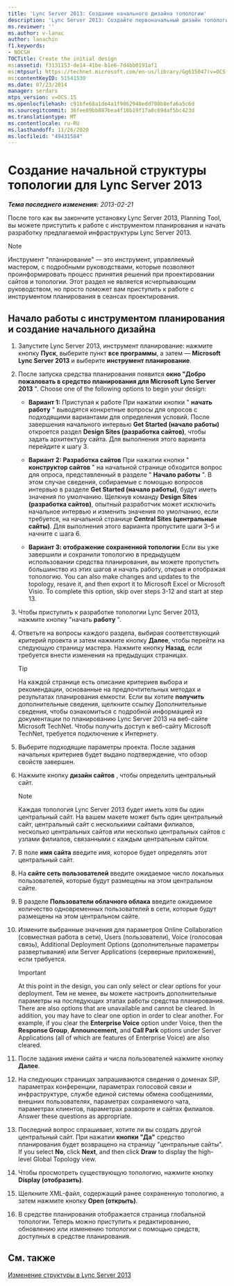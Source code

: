 ```yaml
---
title: 'Lync Server 2013: Создание начального дизайна топологии'
description: 'Lync Server 2013: Создайте первоначальный дизайн топологии.'
ms.reviewer: ''
ms.author: v-lanac
author: lanachin
f1.keywords:
- NOCSH
TOCTitle: Create the initial design
ms:assetid: f3131153-de14-41be-b1e6-7d4bb0191af1
ms:mtpsurl: https://technet.microsoft.com/en-us/library/Gg615047(v=OCS.15)
ms:contentKeyID: 51541530
ms.date: 07/23/2014
manager: serdars
mtps_version: v=OCS.15
ms.openlocfilehash: c91bfe68a1de4a1f9862948edd708b8efa6a5c6d
ms.sourcegitcommit: 36fee89bb887bea4f18b19f17a8c69daf5bc423d
ms.translationtype: MT
ms.contentlocale: ru-RU
ms.lasthandoff: 11/26/2020
ms.locfileid: "49431584"
---
```

# <a name="create-the-initial-topology-design-for-lync-server-2013"></a>Создание начальной структуры топологии для Lync Server 2013

<div data-xmlns="http://www.w3.org/1999/xhtml">

<div class="topic" data-xmlns="http://www.w3.org/1999/xhtml" data-msxsl="urn:schemas-microsoft-com:xslt" data-cs="https://msdn.microsoft.com/">

<div data-asp="https://msdn2.microsoft.com/asp">



</div>

<div id="mainSection">

<div id="mainBody">

<span> </span>

_**Тема последнего изменения:** 2013-02-21_

После того как вы закончите установку Lync Server 2013, Planning Tool, вы можете приступить к работе с инструментом планирования и начать разработку предлагаемой инфраструктуры Lync Server 2013.

<div>


> [!NOTE]  
> Инструмент "планирование" — это инструмент, управляемый мастером, с подробными руководствами, которые позволяют проинформировать процесс принятия решений при проектировании сайтов и топологии. Этот раздел не является исчерпывающим руководством, но просто поможет вам приступить к работе с инструментом планирования в сеансах проектирования.



</div>

<div>

## <a name="to-get-started-using-the-planning-tool-and-create-the-initial-design"></a>Начало работы с инструментом планирования и создание начального дизайна

1.  Запустите Lync Server 2013, инструмент планирование: нажмите кнопку **Пуск**, выберите пункт **все программы**, а затем — **Microsoft Lync Server 2013** и выберите **инструмент планирование**.

2.  После запуска средства планирования появится **окно "Добро пожаловать в средство планирования для Microsoft Lync Server 2013** ". Choose one of the following options to begin your design:
    
      - **Вариант 1:**   Приступая к работе   При нажатии кнопки " **начать работу** " выводятся конкретные вопросы для опросов с подходящими вариантами для определения условий. После завершения начального интервью **Get Started (начало работы)** откроется раздел **Design Sites (разработка сайтов)**, чтобы задать архитектуру сайта. Для выполнения этого варианта перейдите к шагу 3.
    
      - **Вариант 2: Разработка сайтов**   При нажатии кнопки " **конструктор сайтов** " на начальной странице обходится вопрос для опроса, представленный в разделе " **Начало работы** ". В этом случае сведения, собираемые с помощью вопросов интервью в разделе **Get Started (начало работы)**, будут иметь значения по умолчанию. Щелкнув команду **Design Sites (разработка сайтов)**, опытный разработчик может исключить начальное интервью и изменить значения по умолчанию, если требуется, на начальной странице **Central Sites (центральные сайты)**. Для выполнения этого варианта пропустите шаги 3–5 и начните с шага 6.
    
      - **Вариант 3: отображение сохраненной топологии**   Если вы уже завершили и сохранили топологию в предыдущем использовании средства планирования, вы можете пропустить большинство из этих шагов и начать работу, открыв и отображая топологию. You can also make changes and updates to the topology, resave it, and then export it to Microsoft Excel or Microsoft Visio. To complete this option, skip over steps 3-12 and start at step 13.

3.  Чтобы приступить к разработке топологии Lync Server 2013, нажмите кнопку "начать **работу** ".

4.  Ответьте на вопросы каждого раздела, выбирая соответствующий критерий проекта и затем нажмите кнопку **Далее**, чтобы перейти на следующую страницу мастера. Нажмите кнопку **Назад**, если требуется внести изменения на предыдущих страницах.
    
    <div>
    

    > [!TIP]  
    > На каждой странице есть описание критериев выбора и рекомендации, основанные на предпочтительных методах и результатах планирования емкости. Если вы хотите <STRONG>получить</STRONG> дополнительные сведения, щелкните ссылку Дополнительные сведения, чтобы ознакомиться с подробной информацией из документации по планированию Lync Server 2013 на веб-сайте Microsoft TechNet. Чтобы получить доступ к веб-сайту Microsoft TechNet, требуется подключение к Интернету.

    
    </div>

5.  Выберите подходящие параметры проекта. После задания начальных критериев будет выдано подтверждение, что обзор свойств завершен.

6.  Нажмите кнопку **дизайн сайтов** , чтобы определить центральный сайт.
    
    <div>
    

    > [!NOTE]  
    > Каждая топология Lync Server 2013 будет иметь хотя бы один центральный сайт. На вашем макете может быть один центральный сайт, центральный сайт с несколькими сайтами филиалов, несколько центральных сайтов или несколько центральных сайтов с узлами филиалов, связанными с каждым центральным сайтом.

    
    </div>

7.  В поле **имя сайта** введите имя, которое будет определять этот центральный сайт.

8.  На **сайте сеть пользователей** введите ожидаемое число локальных пользователей, которые будут размещены на этом центральном сайте.

9.  В разделе **Пользователи облачного облака** введите ожидаемое количество одновременных пользователей в сети, которые будут размещены на этом центральном сайте.

10. Измените выбранные значения для параметров Online Collaboration (совместная работа в сети), Users (пользователи), Voice (голосовая связь), Additional Deployment Options (дополнительные параметры развертывания) или Server Applications (серверные приложения), если требуется.
    
    <div>
    

    > [!IMPORTANT]  
    > At this point in the design, you can only select or clear options for your deployment. Тем не менее, вы можете настроить дополнительные параметры на последующих этапах работы средства планирования. There are also options that are unavailable and cannot be cleared. In addition, you may have to clear one option in order to clear another. For example, if you clear the <STRONG>Enterprise Voice</STRONG> option under Voice, then the <STRONG>Response Group</STRONG>, <STRONG>Announcement</STRONG>, and <STRONG>Call Park</STRONG> options under Server Applications (all of which are features of Enterprise Voice) are also cleared.

    
    </div>

11. После задания имени сайта и числа пользователей нажмите кнопку **Далее**.

12. На следующих страницах запрашиваются сведения о доменах SIP, параметрах конференции, параметрах голосовой связи и инфраструктуре, службе единой системы обмена сообщениями, внешних пользователях, параметрах сохраняемого чата, параметрах клиентов, параметрах развороте и сайтах филиалов. Answer these questions as appropriate.

13. Последний вопрос спрашивает, хотите ли вы создать другой центральный сайт. При нажатии **кнопки "Да"** средство планирования будет возвращено на страницу "центральные сайты". If you select **No**, click **Next**, and then click **Draw** to display the high-level Global Topology view.

14. Чтобы просмотреть существующую топологию, нажмите кнопку **Display (отобразить)**.

15. Щелкните XML-файл, содержащий ранее сохраненную топологию, а затем нажмите кнопку **Open (открыть)**.

16. В средстве планирования отображается страница глобальной топологии. Теперь можно приступить к редактированию, обновлению или изменению топологии с помощью средств, доступных в средстве планирования.

</div>

<div>

## <a name="see-also"></a>См. также


[Изменение структуры в Lync Server 2013](lync-server-2013-editing-the-design.md)  
  

</div>

</div>

<span> </span>

</div>

</div>

</div>

